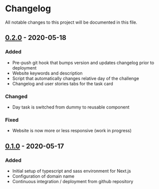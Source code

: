# Changelog
All notable changes to this project will be documented in this file.

## [0.2.0] - 2020-05-18
### Added
- Pre-push git hook that bumps version and updates changelog prior to deployment
- Website keywords and description
- Script that automatically changes relative day of the challenge
- Changelog and user stories tabs for the task card

### Changed
- Day task is switched from dummy to reusable component

### Fixed
- Website is now more or less responsive (work in progress)

## [0.1.0] - 2020-05-17
### Added
- Initial setup of typescript and sass environment for Next.js
- Configuration of domain name
- Continuous integration / deployment from github repository

[0.1.0]: https://github.com/snigo/snigo-dev/releases/tag/v0.1.0
[0.2.0]: https://github.com/snigo/snigo-dev/compare/v0.1.0...v0.2.0
